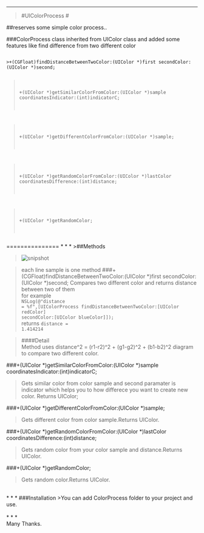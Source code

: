 * * *
>#UIColorProcess #

##reserves some simple color process..

###ColorProcess class inherited from UIColor class and added some features like find difference from two different color

<code>
>+(CGFloat)findDistanceBetweenTwoColor:(UIColor *)first secondColor:(UIColor *)second;

>+(UIColor *)getSimilarColorFromColor:(UIColor *)sample coordinatesIndicator:(int)indicatorC;

>+(UIColor *)getDifferentColorFromColor:(UIColor *)sample;

>+(UIColor *)getRandomColorFromColor:(UIColor *)lastColor coordinatesDifference:(int)distance;

>+(UIColor *)getRandomColor;
</code>
===============
* * *
>##Methods

>![snipshot](http://s24.postimg.org/jh9pmtmc5/Screen_Shot_2013_12_24_at_1_04_59_PM.png "Color Samples")

>each line sample is one method
###+(CGFloat)findDistanceBetweenTwoColor:(UIColor *)first secondColor:(UIColor *)second;
>Compares two different color and returns distance between two of them
<br>for example <br><code>NSLog(@"distance = %f",[UIColorProcess findDistanceBetweenTwoColor:[UIColor redColor] secondColor:[UIColor blueColor]]); </code><br>returns <code>distance = 1.414214</code>

>####Detail<br>
Method uses distance^2 = (r1-r2)^2 + (g1-g2)^2 + (b1-b2)^2 diagram to compare two different color.

###+(UIColor *)getSimilarColorFromColor:(UIColor *)sample coordinatesIndicator:(int)indicatorC;
>Gets similar color from color sample and second paramater is indicator which helps you to how differece you want to create new color. Returns UIColor;

###+(UIColor *)getDifferentColorFromColor:(UIColor *)sample;
>Gets different color from color sample.Returns UIColor.

###+(UIColor *)getRandomColorFromColor:(UIColor *)lastColor coordinatesDifference:(int)distance;
>Gets random color from your color sample and distance.Returns UIColor.

###+(UIColor *)getRandomColor;
>Gets random color.Returns UIColor.



<br>
* * *
###Installation
>You can add ColorProcess folder to your project and use.
<br><br>
* * *
<br>Many Thanks.

